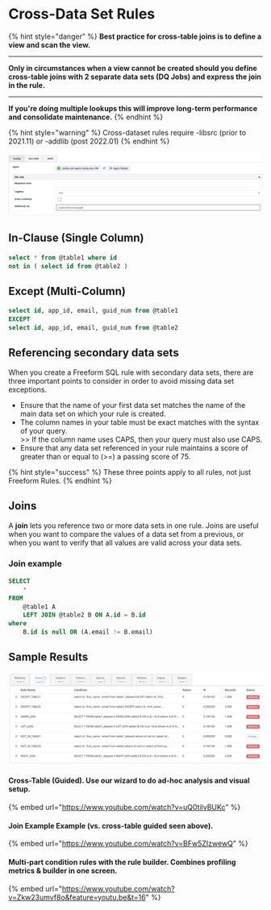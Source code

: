 # Cross-Data Set Rules

{% hint style="danger" %}
**Best practice for cross-table joins is to define a view and scan the view.**

***

**Only in circumstances when a view cannot be created should you define cross-table joins with 2 separate data sets (DQ Jobs) and express the join in the rule.**

***

**If you're doing multiple lookups this will improve long-term performance and consolidate maintenance.**
{% endhint %}

{% hint style="warning" %}
Cross-dataset rules require -libsrc (prior to 2021.11) or -addlib (post 2022.01)
{% endhint %}

![When a cross-data set rule uses two connections, be sure the jars are in the -lib or -addlib directory.](<../../../../../.gitbook/assets/image (99).png>)

## In-Clause (Single Column)

```sql
select * from @table1 where id 
not in ( select id from @table2 )
```

## Except (Multi-Column)

```sql
select id, app_id, email, guid_num from @table1
EXCEPT
select id, app_id, email, guid_num from @table2
```

## Referencing secondary data sets

When you create a Freeform SQL rule with secondary data sets, there are three important points to consider in order to avoid missing data set exceptions.

* Ensure that the name of your first data set matches the name of the main data set on which your rule is created.
* The column names in your table must be exact matches with the syntax of your query.\
  \>> If the column name uses CAPS, then your query must also use CAPS.
* Ensure that any data set referenced in your rule maintains a score of greater than or equal to (>=) a passing score of 75.&#x20;

{% hint style="success" %}
These three points apply to all rules, not just Freeform Rules.&#x20;
{% endhint %}

## Joins

A **join** lets you reference two or more data sets in one rule. Joins are useful when you want to compare the values of a data set from a previous, or when you want to verify that all values are valid across your data sets.&#x20;

### Join example

```sql
SELECT
    *
FROM
    @table1 A
    LEFT JOIN @table2 B ON A.id = B.id
where
    B.id is null OR (A.email != B.email)
```

## Sample Results

![](<../../../../../.gitbook/assets/image (44).png>)

#### Cross-Table (Guided). Use our wizard to do ad-hoc analysis and visual setup.

{% embed url="https://www.youtube.com/watch?v=uQ0tilvBUKc" %}

#### Join Example Example (vs. cross-table guided seen above).

{% embed url="https://www.youtube.com/watch?v=BFw5ZIzwewQ" %}

#### Multi-part condition rules with the rule builder. Combines profiling metrics & builder in one screen.

{% embed url="https://www.youtube.com/watch?v=Zkw23umvf8o&feature=youtu.be&t=16" %}
